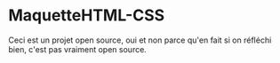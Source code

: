 # MaquetteHTML-CSS
Ceci est un projet open source, oui et non parce qu'en fait si on réfléchi bien, c'est pas vraiment open source.
